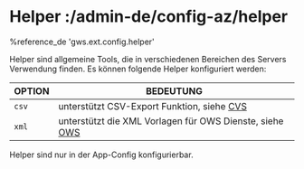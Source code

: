 # Helper :/admin-de/config-az/helper

%reference_de 'gws.ext.config.helper'

Helper sind allgemeine Tools, die in verschiedenen Bereichen des Servers Verwendung finden. Es können folgende Helper konfiguriert werden:

| OPTION | BEDEUTUNG |
|---|---|
| ``csv`` | unterstützt CSV-Export Funktion, siehe [CVS](/admin-de/config-az/csv) |
| ``xml`` | unterstützt die XML Vorlagen für OWS Dienste, siehe [OWS](/admin-de/config-az/ows) |

Helper sind nur in der App-Config konfigurierbar.
